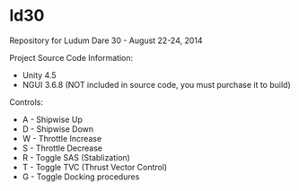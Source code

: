 ld30  
====  

Repository for Ludum Dare 30 - August 22-24, 2014  

Project Source Code Information:  
+ Unity 4.5  
+ NGUI 3.6.8 (NOT included in source code, you must purchase it to build)  



Controls:  
+ A - Shipwise Up  
+ D - Shipwise Down  
+ W - Throttle Increase  
+ S - Throttle Decrease  
+ R - Toggle SAS (Stablization)  
+ T - Toggle TVC (Thrust Vector Control)  
+ G - Toggle Docking procedures  
